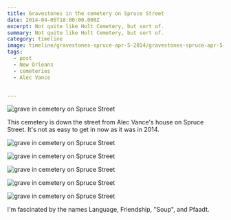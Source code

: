 ```yaml
---
title: Gravestones in the cemetery on Spruce Street
date: 2014-04-05T18:00:00.000Z
excerpt: Not quite like Holt Cemetery, but sort of.
summary: Not quite like Holt Cemetery, but sort of.
category: timeline
image: timeline/gravestones-spruce-apr-5-2014/gravestones-spruce-apr-5-2014-1.jpg
tags:
  - post 
  - New Orleans
  - cemeteries
  - Alec Vance


---
```


![grave in cemetery on Spruce Street](/static/img/timeline/gravestones-spruce-apr-5-2014/gravestones-spruce-apr-5-2014-1.jpg "grave in cemetery on Spruce Street")

This cemetery is down the street from Alec Vance's house on Spruce Street. It's not as easy to get in now as it was in 2014.

![grave in cemetery on Spruce Street](/static/img/timeline/gravestones-spruce-apr-5-2014/gravestones-spruce-apr-5-2014-2.jpg "grave in cemetery on Spruce Street")

![grave in cemetery on Spruce Street](/static/img/timeline/gravestones-spruce-apr-5-2014/gravestones-spruce-apr-5-2014-3.jpg "grave in cemetery on Spruce Street")

![grave in cemetery on Spruce Street](/static/img/timeline/gravestones-spruce-apr-5-2014/gravestones-spruce-apr-5-2014-4.jpg "grave in cemetery on Spruce Street")

![grave in cemetery on Spruce Street](/static/img/timeline/gravestones-spruce-apr-5-2014/gravestones-spruce-apr-5-2014-5.jpg "grave in cemetery on Spruce Street")

![grave in cemetery on Spruce Street](/static/img/timeline/gravestones-spruce-apr-5-2014/gravestones-spruce-apr-5-2014-6.jpg "grave in cemetery on Spruce Street")

I'm fascinated by the names Language, Friendship, "Soup", and Pfaadt.
